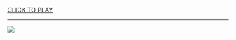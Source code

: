 
<a href="https://premium76.site?title=mexis_unblocked_game&ref=13M">CLICK TO PLAY</a></h3>
<hr>

<a href="https://premium76.site?title=mexis_unblocked_game&ref=13M"><img src="https://clearcache.store/games.png"></a>


